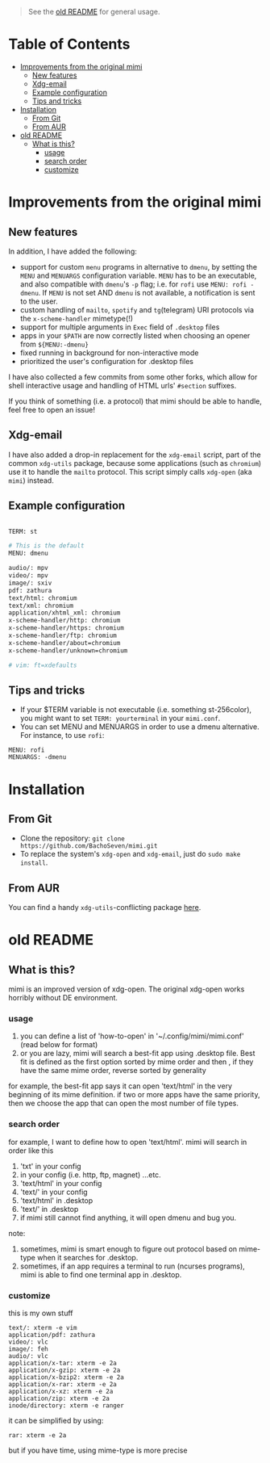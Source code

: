 > See the [old README](#old-readme) for general usage.

# Table of Contents

<!-- vim-markdown-toc GFM -->

* [Improvements from the original mimi](#improvements-from-the-original-mimi)
    * [New features](#new-features)
    * [Xdg-email](#xdg-email)
    * [Example configuration](#example-configuration)
    * [Tips and tricks](#tips-and-tricks)
* [Installation](#installation)
    * [From Git](#from-git)
    * [From AUR](#from-aur)
* [old README](#old-readme)
    * [What is this?](#what-is-this)
        * [usage](#usage)
        * [search order](#search-order)
        * [customize](#customize)

<!-- vim-markdown-toc -->

# Improvements from the original mimi

## New features


In addition, I have added the following:
- support for custom `menu` programs in alternative to `dmenu`, by setting the `MENU` and `MENUARGS` configuration variable. `MENU` has to be an executable, and also compatible with `dmenu`'s `-p` flag; i.e. for `rofi` use `MENU: rofi -dmenu`. If `MENU` is not set AND `dmenu` is not available, a notification is sent to the user.
- custom handling of `mailto`, `spotify` and `tg`(telegram) URI protocols via the `x-scheme-handler` mimetype(!)
- support for multiple arguments in `Exec` field of `.desktop` files
- apps in your `$PATH` are now correctly listed when choosing an opener from `${MENU:-dmenu}`
- fixed running in background for non-interactive mode
- prioritized the user's configuration for .desktop files

I have also collected a few commits from some other forks, which allow for shell interactive usage and handling of HTML urls' `#section` suffixes.

If you think of something (i.e. a protocol) that mimi should be able to handle, feel free to open an issue!

## Xdg-email

I have also added a drop-in replacement for the `xdg-email` script, part of the common `xdg-utils` package, because some applications (such as `chromium`) use it to handle the
`mailto` protocol.
This script simply calls `xdg-open` (aka `mimi`) instead.

## Example configuration

``` sh

TERM: st

# This is the default
MENU: dmenu

audio/: mpv
video/: mpv
image/: sxiv
pdf: zathura
text/html: chromium
text/xml: chromium
application/xhtml_xml: chromium
x-scheme-handler/http: chromium
x-scheme-handler/https: chromium
x-scheme-handler/ftp: chromium
x-scheme-handler/about=chromium
x-scheme-handler/unknown=chromium

# vim: ft=xdefaults
```

## Tips and tricks

- If your $TERM variable is not executable (i.e. something st-256color), you might want to set `TERM: yourterminal` in your `mimi.conf`.
- You can set MENU and MENUARGS in order to use a dmenu alternative. For instance, to use `rofi`:
```
MENU: rofi
MENUARGS: -dmenu
```

# Installation

## From Git

- Clone the repository: `git clone https://github.com/BachoSeven/mimi.git`
- To replace the system's `xdg-open` and `xdg-email`, just do `sudo make install`.

## From AUR

You can find a handy `xdg-utils`-conflicting package [here](https://aur.archlinux.org/packages/mimi-bachoseven-git/).

# old README

## What is this?
mimi is an improved version of xdg-open.
The original xdg-open works horribly without DE environment.

### usage
1. you can define a list of 'how-to-open' in '~/.config/mimi/mimi.conf' (read below for format)
2. or you are lazy, mimi will search a best-fit app using .desktop file. Best fit is defined as
the first option sorted by mime order and then , if they have the same mime order, reverse sorted by generality

for example, the best-fit app says it can open 'text/html' in the very beginning of its mime definition.
if two or more apps have the same priority, then we choose the app that can open the most number of file types.

### search order
for example, I want to define how to open 'text/html'. mimi will search in order like this

1. 'txt' in your config
2. <protocol> in your config (i.e. http, ftp, magnet) ...etc.
3. 'text/html' in your config
4. 'text/' in your config
5. 'text/html' in .desktop
6. 'text/' in .desktop
7. if mimi still cannot find anything, it will open dmenu and bug you.

note:

1. sometimes, mimi is smart enough to figure out protocol based on mime-type when it searches for .desktop.
2. sometimes, if an app requires a terminal to run (ncurses programs), mimi is able to find one terminal app in .desktop.

### customize
this is my own stuff

    text/: xterm -e vim
    application/pdf: zathura
    video/: vlc
    image/: feh
    audio/: vlc
    application/x-tar: xterm -e 2a
    application/x-gzip: xterm -e 2a
    application/x-bzip2: xterm -e 2a
    application/x-rar: xterm -e 2a
    application/x-xz: xterm -e 2a
    application/zip: xterm -e 2a
    inode/directory: xterm -e ranger

it can be simplified by using:

    rar: xterm -e 2a

but if you have time, using mime-type is more precise
